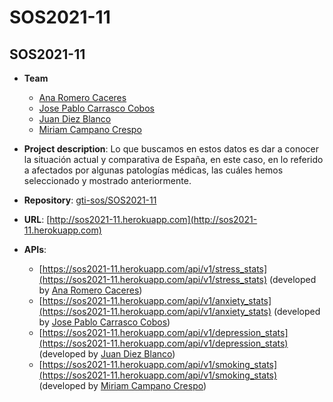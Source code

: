 # SOS2021-11
## SOS2021-11

- **Team**
  - [Ana Romero Caceres](https://github.com/anaromero99)
  - [Jose Pablo Carrasco Cobos](https://github.com/EsDeSepa)
  - [Juan Diez Blanco](https://github.com/jdblanco)
  - [Miriam Campano Crespo](https://github.com/Mirishya)
  
- **Project description**: Lo que buscamos en estos datos es dar a conocer la situación actual y comparativa de España, en este caso, en lo referido a afectados por algunas patologías médicas, las cuáles hemos seleccionado y mostrado anteriormente.
- **Repository**: [gti-sos/SOS2021-11](https://github.com/gti-sos/SOS2021-11)
- **URL**: [http://sos2021-11.herokuapp.com](http://sos2021-11.herokuapp.com)
-  **APIs**:
    - [https://sos2021-11.herokuapp.com/api/v1/stress_stats](https://sos2021-11.herokuapp.com/api/v1/stress_stats) (developed by [Ana Romero Caceres](https://github.com/anaromero99))
    - [https://sos2021-11.herokuapp.com/api/v1/anxiety_stats](https://sos2021-11.herokuapp.com/api/v1/anxiety_stats) (developed by [Jose Pablo Carrasco Cobos](https://github.com/EsDeSepa))
    - [https://sos2021-11.herokuapp.com/api/v1/depression_stats](https://sos2021-11.herokuapp.com/api/v1/depression_stats) (developed by [Juan Diez Blanco](https://github.com/jdblanco))
	 - [https://sos2021-11.herokuapp.com/api/v1/smoking_stats](https://sos2021-11.herokuapp.com/api/v1/smoking_stats) (developed by [Miriam Campano Crespo](https://github.com/Mirishya))